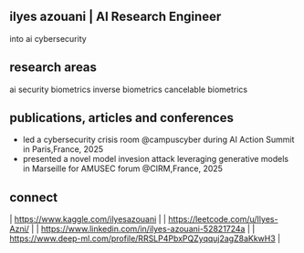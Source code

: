 ## ilyes azouani | AI Research Engineer

into ai cybersecurity


## research areas

ai security 
biometrics
inverse biometrics
cancelable biometrics

## publications, articles and conferences

- led a cybersecurity crisis room @campuscyber during AI Action Summit in Paris,France, 2025
- presented a novel model invesion attack leveraging generative models in Marseille for AMUSEC forum @CIRM,France, 2025


## connect 

| https://www.kaggle.com/ilyesazouani |
| https://leetcode.com/u/Ilyes-Azni/  |
| https://www.linkedin.com/in/ilyes-azouani-52821724a |
| https://www.deep-ml.com/profile/RRSLP4PbxPQZyqquj2agZ8aKkwH3 |

